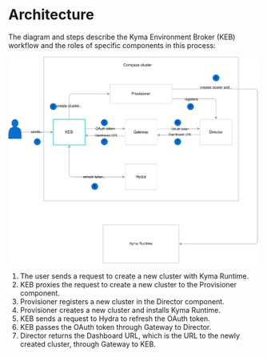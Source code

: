 # Architecture

The diagram and steps describe the Kyma Environment Broker (KEB) workflow and the roles of specific  components in this process:

![KEB diagram](./assets/keb-architecture.svg)

1. The user sends a request to create a new cluster with Kyma Runtime.
2. KEB proxies the request to create a new cluster to the Provisioner component.
3. Provisioner registers a new cluster in the Director component.
4. Provisioner creates a new cluster and installs Kyma Runtime.
5. KEB sends a request to Hydra to refresh the OAuth token.
6. KEB passes the OAuth token through Gateway to Director.
7. Director returns the Dashboard URL, which is the URL to the newly created cluster, through Gateway to KEB.
